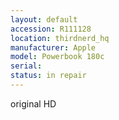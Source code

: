 ```yaml
---
layout: default
accession: R111128
location: thirdnerd_hq
manufacturer: Apple
model: Powerbook 180c
serial: 
status: in repair
---
```


original HD